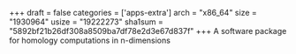 +++
draft = false
categories = ['apps-extra']
arch = "x86_64"
size = "1930964"
usize = "19222273"
sha1sum = "5892bf21b26df308a8509ba7df78e2d3e67d837f"
+++
A software package for homology computations in n-dimensions